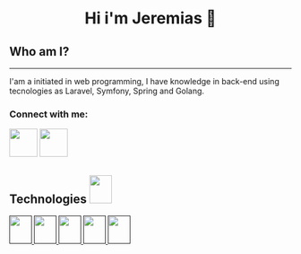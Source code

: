 <h1 align="center"> Hi i'm Jeremias 👋 </h1>

<h2 aling="left"> Who am I?</h2>
<hr>
<p aling="left"> I'am a initiated in web programming, I have knowledge in back-end using tecnologies as Laravel, Symfony, Spring and Golang.</p>



<h3 align="left"> Connect with me: </h3>


<p align="left">
 <a href="https://www.facebook.com/jeremias.caballero.18/">
<img src="https://i.imgur.com/HfN6WE4.png" height=50></img></a>  <a href="https://www.linkedin.com/in/jeremias-caballero-celan-8211b11a8/ "><img src="https://i.imgur.com/WTNceII.png" height=50></img></a>
</p>

<h2 aling="left">Technologies
   <img height="50" width="40" src="https://i.imgur.com/tkBeZ31.png"></img>
</h2>
 <p aling="left">
   <a href="">
        <img height="50" width="40" src="https://i.imgur.com/Wt2jMGJ.png" </img>
   </a>
   <a href="">
        <img height="50" width="40" src="https://i.imgur.com/wy95Ajo.png" </img>
   </a>
     <a href="">
        <img height="50" width="40" src="https://i.imgur.com/SUz9fDP.png" </img>
   </a>
     <a href="">
        <img height="50" width="40" src="https://i.imgur.com/Py6WOaJ.png" </img>
   </a>
     <a href="">
        <img height="50" width="40" src="https://i.imgur.com/B5HDvUe.png" </img>
   </a>
  
  </p>
